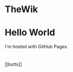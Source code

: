 # TheWik

<html>
<body>
<h1>Hello World</h1>
<p>I'm hosted with GitHub Pages.</p>
</body>
</html>

# 
[[butts]]
